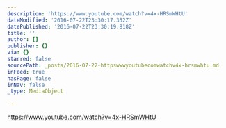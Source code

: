 ```yaml
---
description: 'https://www.youtube.com/watch?v=4x-HRSmWHtU'
dateModified: '2016-07-22T23:30:17.352Z'
datePublished: '2016-07-22T23:30:19.818Z'
title: ''
author: []
publisher: {}
via: {}
starred: false
sourcePath: _posts/2016-07-22-httpswwwyoutubecomwatchv4x-hrsmwhtu.md
inFeed: true
hasPage: false
inNav: false
_type: MediaObject

---
```

https://www.youtube.com/watch?v=4x-HRSmWHtU